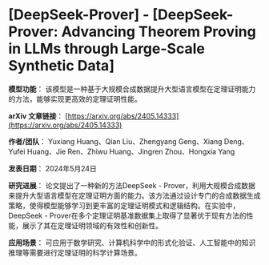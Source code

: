 # [DeepSeek-Prover] - [DeepSeek-Prover: Advancing Theorem Proving in LLMs through Large-Scale Synthetic Data]

**模型功能**：
该模型是一种基于大规模合成数据提升大型语言模型在定理证明能力的方法，能够实现更高效的定理证明性能。

**arXiv 文章链接**：
[https://arxiv.org/abs/2405.14333](https://arxiv.org/abs/2405.14333)

**作者/团队**：
Yuxiang Huang、Qian Liu、Zhengyang Geng、Xiang Deng、Yufei Huang、Jie Ren、Zhiwu Huang、Jingren Zhou、Hongxia Yang

**发表日期**：
2024年5月24日

**研究进展**：
论文提出了一种新的方法DeepSeek - Prover，利用大规模合成数据来提升大型语言模型在定理证明方面的能力。该方法通过设计专门的合成数据生成策略，使得模型能够学习到更丰富的定理证明模式和逻辑结构。在实验中，DeepSeek - Prover在多个定理证明基准数据集上取得了显著优于现有方法的性能，展示了其在定理证明领域的有效性和创新性。

**应用场景**：
可应用于数学研究、计算机科学中的形式化验证、人工智能中的知识推理等需要进行定理证明的科学计算场景。